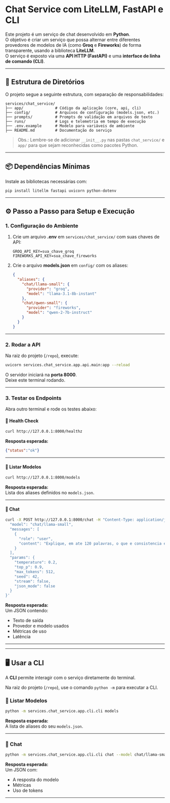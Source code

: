 # Chat Service com LiteLLM, FastAPI e CLI

Este projeto é um serviço de chat desenvolvido em **Python**.  
O objetivo é criar um serviço que possa alternar entre diferentes provedores de modelos de IA (como **Groq** e **Fireworks**) de forma transparente, usando a biblioteca **LiteLLM**.  
O serviço é exposto via uma **API HTTP (FastAPI)** e uma **interface de linha de comando (CLI)**.

---

## 📂 Estrutura de Diretórios

O projeto segue a seguinte estrutura, com separação de responsabilidades:

```
services/chat_service/
├── app/              # Código da aplicação (core, api, cli)
├── config/           # Arquivos de configuração (models.json, etc.)
├── prompts/          # Prompts de validação em arquivos de texto
├── runs/             # Logs e telemetria em tempo de execução
├── .env.example      # Modelo para variáveis de ambiente
├── README.md         # Documentação do serviço
```

> Obs.: Lembre-se de adicionar `__init__.py` nas pastas `chat_service/` e `app/` para que sejam reconhecidas como pacotes Python.

---

## 📦 Dependências Mínimas

Instale as bibliotecas necessárias com:

```bash
pip install litellm fastapi uvicorn python-dotenv
```

---

## ⚙️ Passo a Passo para Setup e Execução

### 1. Configuração do Ambiente

1. Crie um arquivo **.env** em `services/chat_service/` com suas chaves de API:

   ```env
   GROQ_API_KEY=sua_chave_groq
   FIREWORKS_API_KEY=sua_chave_fireworks
   ```

2. Crie o arquivo **models.json** em `config/` com os aliases:

   ```json
   {
     "aliases": {
       "chat/llama-small": {
         "provider": "groq",
         "model": "llama-3.1-8b-instant"
       },
       "chat/qwen-small": {
         "provider": "fireworks",
         "model": "qwen-2-7b-instruct"
       }
     }
   }
   ```

---

### 2. Rodar a API

Na raiz do projeto (`/repo`), execute:

```bash
uvicorn services.chat_service.app.api.main:app --reload
```

O servidor iniciará na **porta 8000**.  
Deixe este terminal rodando.

---

### 3. Testar os Endpoints

Abra outro terminal e rode os testes abaixo:

#### 🔹 Health Check

```bash
curl http://127.0.0.1:8000/healthz
```

**Resposta esperada:**

```json
{"status":"ok"}
```

---

#### 🔹 Listar Modelos

```bash
curl http://127.0.0.1:8000/models
```

**Resposta esperada:**  
Lista dos aliases definidos no `models.json`.

---

#### 🔹 Chat

```bash
curl -X POST http://127.0.0.1:8000/chat -H "Content-Type: application/json" -d '{
  "model": "chat/llama-small",
  "messages": [
    {
      "role": "user",
      "content": "Explique, em ate 120 palavras, o que e consistencia eventual e cite 1 caso de uso comum."
    }
  ],
  "params": {
    "temperature": 0.2,
    "top_p": 0.9,
    "max_tokens": 512,
    "seed": 42,
    "stream": false,
    "json_mode": false
  }
}'
```

**Resposta esperada:**  
Um JSON contendo:
- Texto de saída
- Provedor e modelo usados
- Métricas de uso
- Latência

---

---

## 🖥️ Usar a CLI

A **CLI** permite interagir com o serviço diretamente do terminal.

Na raiz do projeto (`/repo`), use o comando `python -m` para executar a CLI.

### 🔹 Listar Modelos

```bash
python -m services.chat_service.app.cli.cli models
```

**Resposta esperada:**  
A lista de aliases do seu `models.json`.

---

### 🔹 Chat

```bash
python -m services.chat_service.app.cli.cli chat --model chat/llama-small --user "Explique o que e consistencia eventual."
```

**Resposta esperada:**  
Um JSON com:
- A resposta do modelo
- Métricas
- Uso de tokens

---
